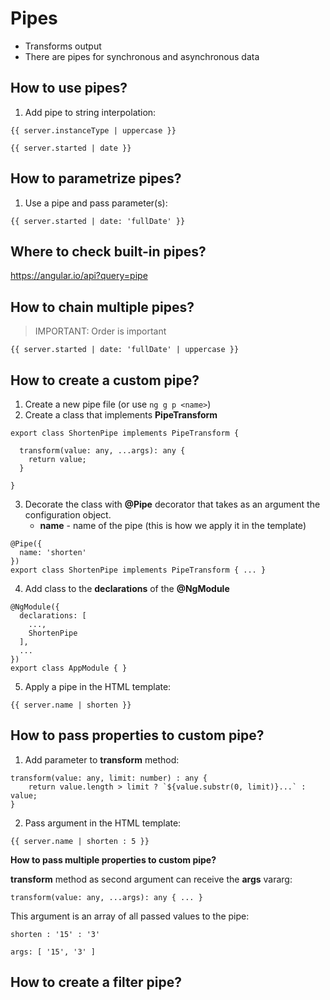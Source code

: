 # Pipes

* Transforms output
* There are pipes for synchronous and asynchronous data

## How to use pipes?

1. Add pipe to string interpolation:

```
{{ server.instanceType | uppercase }}
```

```
{{ server.started | date }}
```

## How to parametrize pipes?

1. Use a pipe and pass parameter(s):

```
{{ server.started | date: 'fullDate' }}
```

## Where to check built-in pipes?

https://angular.io/api?query=pipe

## How to chain multiple pipes?

> IMPORTANT: Order is important

```
{{ server.started | date: 'fullDate' | uppercase }}
```

## How to create a custom pipe?

1. Create a new pipe file (or use ``ng g p <name>``)
2. Create a class that implements **PipeTransform**

```
export class ShortenPipe implements PipeTransform {

  transform(value: any, ...args): any {
    return value;
  }

}
```

3. Decorate the class with **@Pipe** decorator that takes as an argument the configuration object.
    * **name** - name of the pipe (this is how we apply it in the template)

```
@Pipe({
  name: 'shorten'
})
export class ShortenPipe implements PipeTransform { ... }
```

4. Add class to the **declarations** of the **@NgModule**

```
@NgModule({
  declarations: [
    ...,
    ShortenPipe
  ],
  ...
})
export class AppModule { }
```

5. Apply a pipe in the HTML template:

```
{{ server.name | shorten }}
```

## How to pass properties to custom pipe?

1. Add parameter to **transform** method:

```
transform(value: any, limit: number) : any {
    return value.length > limit ? `${value.substr(0, limit)}...` : value;
}
```

2. Pass argument in the HTML template:

```
{{ server.name | shorten : 5 }}
```

**How to pass multiple properties to custom pipe?**

**transform** method as second argument can receive the **args** vararg:

```
transform(value: any, ...args): any { ... }
```

This argument is an array of all passed values to the pipe:

```
shorten : '15' : '3'
```

```
args: [ '15', '3' ]
```

## How to create a filter pipe?

